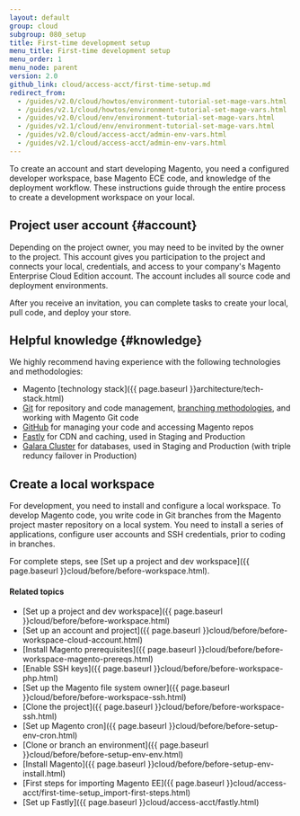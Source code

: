 ```yaml
---
layout: default
group: cloud
subgroup: 080_setup
title: First-time development setup
menu_title: First-time development setup
menu_order: 1
menu_node: parent
version: 2.0
github_link: cloud/access-acct/first-time-setup.md
redirect_from:
  - /guides/v2.0/cloud/howtos/environment-tutorial-set-mage-vars.html
  - /guides/v2.1/cloud/howtos/environment-tutorial-set-mage-vars.html
  - /guides/v2.0/cloud/env/environment-tutorial-set-mage-vars.html
  - /guides/v2.1/cloud/env/environment-tutorial-set-mage-vars.html
  - /guides/v2.0/cloud/access-acct/admin-env-vars.html
  - /guides/v2.1/cloud/access-acct/admin-env-vars.html
---
```


To create an account and start developing Magento, you need a configured developer workspace, base Magento ECE code, and knowledge of the deployment workflow. These instructions guide through the entire process to create a development workspace on your local.

## Project user account {#account}
Depending on the project owner, you may need to be invited by the owner to the project. This account gives you participation to the project and connects your local, credentials, and access to your company's Magento Enterprise Cloud Edition account. The account includes all source code and deployment environments.

After you receive an invitation, you can complete tasks to create your local, pull code, and deploy your store.

## Helpful knowledge {#knowledge}
We highly recommend having experience with the following technologies and methodologies:

* Magento [technology stack]({{ page.baseurl }}architecture/tech-stack.html)
* [Git](https://git-scm.com/) for repository and code management, [branching methodologies](https://git-scm.com/book/en/v2/Git-Branching-Branching-Workflows), and working with Magento Git code
* [GitHub](https://github.com/) for managing your code and accessing Magento repos
* [Fastly](https://www.fastly.com/) for CDN and caching, used in Staging and Production
* [Galara Cluster](http://galeracluster.com/) for databases, used in Staging and Production (with triple reduncy failover in Production)

## Create a local workspace
For development, you need to install and configure a local workspace. To develop Magento code, you write code in Git branches from the Magento project master repository on a local system. You need to install a series of applications, configure user accounts and SSH credentials, prior to coding in branches.

For complete steps, see [Set up a project and dev workspace]({{ page.baseurl }}cloud/before/before-workspace.html).

#### Related topics
*	[Set up a project and dev workspace]({{ page.baseurl }}cloud/before/before-workspace.html)
* [Set up an account and project]({{ page.baseurl }}cloud/before/before-workspace-cloud-account.html)
* [Install Magento prerequisites]({{ page.baseurl }}cloud/before/before-workspace-magento-prereqs.html)
* [Enable SSH keys]({{ page.baseurl }}cloud/before/before-workspace-php.html)
* [Set up the Magento file system owner]({{ page.baseurl }}cloud/before/before-workspace-ssh.html)
* [Clone the project]({{ page.baseurl }}cloud/before/before-workspace-ssh.html)
* [Set up Magento cron]({{ page.baseurl }}cloud/before/before-setup-env-cron.html)
* [Clone or branch an environment]({{ page.baseurl }}cloud/before/before-setup-env-env.html)
* [Install Magento]({{ page.baseurl }}cloud/before/before-setup-env-install.html)
* [First steps for importing Magento EE]({{ page.baseurl }}cloud/access-acct/first-time-setup_import-first-steps.html)
* [Set up Fastly]({{ page.baseurl }}cloud/access-acct/fastly.html)
